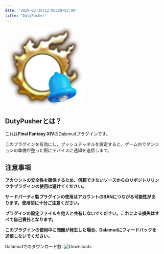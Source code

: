```yaml
---
date: '2025-03-30T12:00:29+03:00'
title: 'DutyPusher'
---
```


![ロゴ](https://github.com/MorCherlf/FFXIVDutyPusher/blob/master/Resources/img/icon.png?raw=true)

## DutyPusherとは？

これは**Final Fantasy XIV**のDalamudプラグインです。

このプラグインを有効にし、プッシュチャネルを設定すると、ゲーム内でダンジョンの準備が整った際にデバイスに通知を送信します。

## 注意事項

**アカウントの安全性を確保するため、信頼できないソースからのリポジトリリンクやプラグインの使用は避けてください。**

**サードパーティ製プラグインの使用はアカウントのBANにつながる可能性があります。使用前に十分ご注意ください。**

**プラグインの設定ファイルを他人と共有しないでください。これによる損失はすべて自己責任となります。**

**このプラグインの使用中に問題が発生した場合、Dalamudにフィードバックを送信しないでください。**

Dalamudでのダウンロード数:  ![Downloads](https://dutypusher-badge.morcherlfy.workers.dev/?name=DutyPusher)